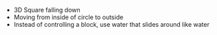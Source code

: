   * 3D Square falling down
  * Moving from inside of circle to outside
  * Instead of controlling a block, use water that slides around like water